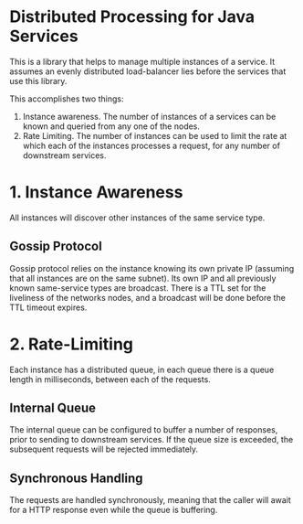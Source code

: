 # Distributed Processing for Java Services

This is a library that helps to manage multiple instances of a service. It assumes an evenly distributed load-balancer lies before the services that use this library. 

This accomplishes two things:

 1. Instance awareness. The number of instances of a services can be known and queried from any one of the nodes.
 2. Rate Limiting. The number of instances can be used to limit the rate at which each of the instances processes a request, for any number of downstream services. 

# 1. Instance Awareness
All instances will discover other instances of the same service type.

## Gossip Protocol

Gossip protocol relies on the instance knowing its own private IP (assuming that all instances are on the same subnet). Its own IP and all previously known same-service types are broadcast. There is a TTL set for the liveliness of the networks nodes, and a broadcast will be done before the TTL timeout expires.

# 2. Rate-Limiting

Each instance has a distributed queue, in each queue there is a queue length in milliseconds, between each of the requests. 

## Internal Queue
The internal queue can be configured to buffer a number of responses, prior to sending to downstream services. If the queue size is exceeded, the subsequent requests will be rejected immediately.

## Synchronous Handling

The requests are handled synchronously, meaning that the caller will await for a HTTP response even while the queue is buffering.
